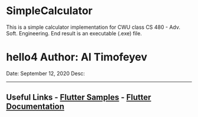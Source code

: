 # SimpleCalculator
This is a simple calculator implementation for CWU class CS 480 - Adv. Soft. Engineering. End result is an executable (.exe) file.

# hello4  Author:	Al Timofeyev
  Date:		September 12, 2020
  Desc:		
  ****************************************************************************************************  *****************************************************************************************************  
## Useful Links  - [Flutter Samples](https://flutter.dev/docs/cookbook)  - [Flutter Documentation](https://flutter.dev/docs)
